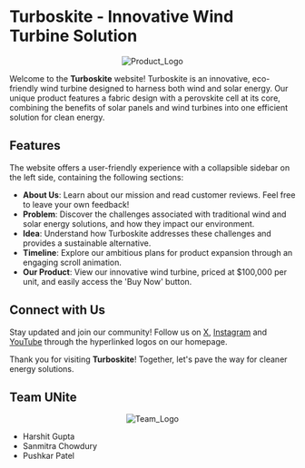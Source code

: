 # Turboskite - Innovative Wind Turbine Solution

<div align="center", height=50, width=50>
  <img src="https://github.com/user-attachments/assets/e8d395cb-9d93-41c9-b417-32cac6b2df09" alt="Product_Logo">
</div>

Welcome to the **Turboskite** website! Turboskite is an innovative, eco-friendly wind turbine designed to harness both wind and solar energy. Our unique product features a fabric design with a perovskite cell at its core, combining the benefits of solar panels and wind turbines into one efficient solution for clean energy.

## Features

The website offers a user-friendly experience with a collapsible sidebar on the left side, containing the following sections:

- **About Us**: Learn about our mission and read customer reviews. Feel free to leave your own feedback!
- **Problem**: Discover the challenges associated with traditional wind and solar energy solutions, and how they impact our environment.
- **Idea**: Understand how Turboskite addresses these challenges and provides a sustainable alternative.
- **Timeline**: Explore our ambitious plans for product expansion through an engaging scroll animation.
- **Our Product**: View our innovative wind turbine, priced at $100,000 per unit, and easily access the 'Buy Now' button.

## Connect with Us

Stay updated and join our community! 
Follow us on 
[X](https://x.com/UNite7SDG?t=YWxyQyEw5CIssrHb40crqA&s=08),
[Instagram](https://www.instagram.com/unite7sdg/?utm_source=qr) and
[YouTube](https://www.youtube.com/@UNite-jj4zl/about) 
through the hyperlinked logos on our homepage.

Thank you for visiting **Turboskite**! Together, let's pave the way for cleaner energy solutions.

## Team UNite

<div align="center">
  <img src="https://github.com/user-attachments/assets/c81e8eed-2ed2-4851-9601-d36720d70cd1" alt="Team_Logo">
</div>

- Harshit Gupta
- Sanmitra Chowdury
- Pushkar Patel
